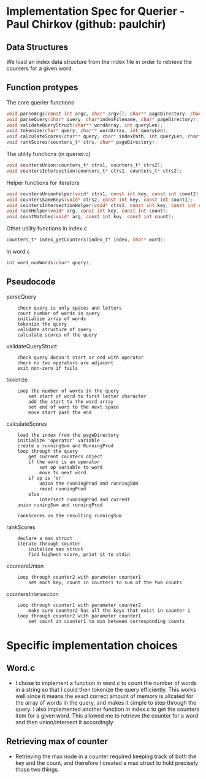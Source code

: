 # Implementation Spec for Querier - Paul Chirkov (github: paulchir)


## Data Structures
We load an index data structure from the index file in order to retrieve the counters for a given word. 

## Function protypes

The core querier functions
```c
void parseArgs(const int argc, char* argv[], char** pageDirectory, char** indexFilename);
void parseQuery(char* query, char*indexFilename, char* pageDirectory);
void validateQueryStruct(char** wordArray, int queryLen);
void tokenize(char* query, char** wordArray, int queryLen);
void calculateScores(char** query, char* indexPath, int queryLen, char* pageDirectory);
void rankScores(counters_t* ctrs, char* pageDirectory);
```
The utility functions (in querier.c)
```c
void countersUnion(counters_t* ctrs1, counters_t* ctrs2);
void countersIntersection(counters_t* ctrs1, counters_t* ctrs2);
```
Helper functions for iterators
```c
void countersUnionHelper(void* ctrs1, const int key, const int count2);
void countersSameKeys(void* ctrs2, const int key, const int count1);
void countersIntersectionHelper(void* ctrs1, const int key, const int count1);
void rankHelper(void* arg, const int key, const int count);
void countMatches(void* arg, const int key, const int count);
```

Other utility functions 
In index.c
```c
counters_t* index_getCounters(index_t* index, char* word);
```
In word.c
```c
int word_numWords(char* query);
```

## Pseudocode

parseQuery

        check query is only spaces and letters
        count number of words in query
        initialize array of words
        tokenize the query
        validate structure of query
        calculate scores of the query

validateQueryStruct

        check query doesn't start or end with operator
        check no two operators are adjacent
        exit non-zero if fails

tokenize

        Loop the number of words in the query
            set start of word to first letter character
            add the start to the word array
            set end of word to the next space
            move start past the end

calculateScores

        load the index from the pageDirectory
        initialize 'operator' variable 
        create a runningSum and RunningProd
        loop through the query
            get current counters object
            if the word is an operator 
                set op variable to word
                move to next word
            if op is 'or'
                union the runningProd and runningSUm
                reset runningProd
            else
                intersect runningProd and current
        union runingSum and runningProd

        rankScores on the resulting runningSum


rankScores

        declare a max struct 
        iterate through counter 
            initalize max struct
            find highest score, print it to stdin

countersUnion

        Loop through counter2 with parameter counter1
            set each key, count in counter1 to sum of the two counts

countersIntersection

        Loop through counter1 with parameter counter2
            make sure counter2 has all the keys that exist in counter 1 
        loop through counter2 with parameter counter1
            set count in counter1 to min between corresponding counts
        

# Specific implementation choices

## Word.c

- I chose to implement a function in word.c to count the number of words in a string so that I could then tokenize the query efficiently. This works well since it means the exact correct amount of memory is allcated for the array of words in the query, and makes it simple to step through the query. I also implemented another function in index.c to get the counters item for a given word. This allowed me to retrieve the counter for a word and then union/intersect it accordingly.

## Retrieving max of counter

- Retrieving the max node in a counter required keeping track of both the key and the count, and therefore I created a max struct to hold precisely those two things.
